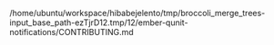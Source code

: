 /home/ubuntu/workspace/hibabejelento/tmp/broccoli_merge_trees-input_base_path-ezTjrD12.tmp/12/ember-qunit-notifications/CONTRIBUTING.md